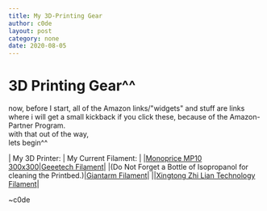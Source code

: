 ```yaml
---
title: My 3D-Printing Gear
author: c0de
layout: post
category: none
date: 2020-08-05
---
```

# 3D Printing Gear^^
now, before I start, all of the Amazon links/"widgets" and stuff are links where i will get a small kickback if you click these, because of the Amazon-Partner Program.  
with that out of the way,  
lets begin^^  
  
| My 3D Printer: | My Current Filament: |
|[Monoprice MP10 300x300](https://amzn.to/2PwMuE5)|[Geeetech Filament](https://amzn.to/3fwIEp6)|
|(Do Not Forget a Bottle of Isopropanol for cleaning the Printbed.)|[Giantarm Filament](https://amzn.to/30uOALi)|
||[Xingtong Zhi Lian Technology Filament](https://amzn.to/30uxMUH)|
  
~c0de